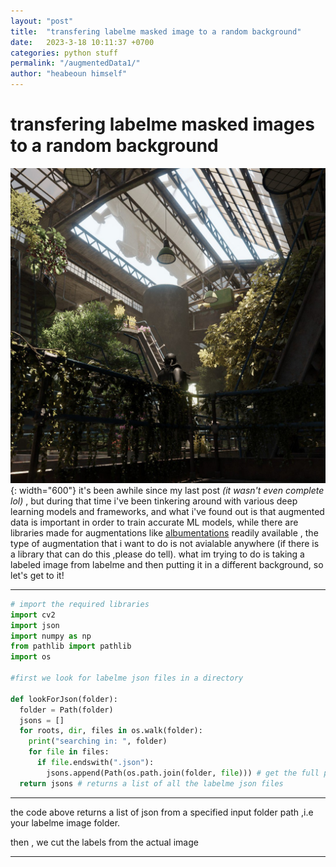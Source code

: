 ```yaml
---
layout: "post"
title:  "transfering labelme masked image to a random background"
date:   2023-3-18 10:11:37 +0700
categories: python stuff 
permalink: "/augmentedData1/"
author: "heabeoun himself"
---
```

# transfering labelme masked images to a random background 
![image](\assets\img\eden.jpg){: width="600"}
it's been awhile since my last post *(it wasn't even complete lol)* , but during that time i've been tinkering around with various deep learning models and frameworks, and what i've found out is that augmented data is important in order to train accurate ML models, while there are libraries made for augmentations like [albumentations](https://albumentations.ai) readily available , the type of augmentation that i want to do is not avialable anywhere (if there is a library that can do this ,please do tell).
what im trying to do is taking a labeled image from labelme and then putting it in a different background, so let's get to it!

---
```python
# import the required libraries
import cv2
import json
import numpy as np
from pathlib import pathlib
import os

#first we look for labelme json files in a directory

def lookForJson(folder):
  folder = Path(folder)
  jsons = []
  for roots, dir, files in os.walk(folder):
    print("searching in: ", folder)
    for file in files:
      if file.endswith(".json"):
        jsons.append(Path(os.path.join(folder, file))) # get the full path of the json file
  return jsons # returns a list of all the labelme json files
```
---
the code above returns a list of json from a specified input folder path ,i.e your labelme image folder.

then , we cut the labels from the actual image

---


```

```
